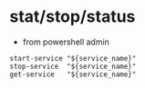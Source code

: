 

# stat/stop/status
- from powershell admin

```
start-service "${service_name}"
stop-service  "${service_name}"
get-service   "${service_name}"

```

